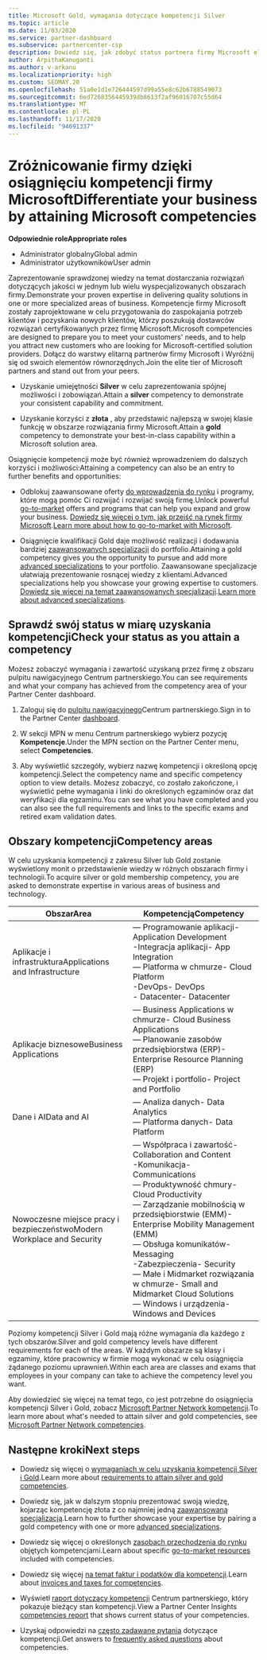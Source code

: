 ```yaml
---
title: Microsoft Gold, wymagania dotyczące kompetencji Silver
ms.topic: article
ms.date: 11/03/2020
ms.service: partner-dashboard
ms.subservice: partnercenter-csp
description: Dowiedz się, jak zdobyć status partnera firmy Microsoft elitarną i przyciągnąć nowych klientów zgodnie z wymaganiami dotyczącymi uprawnień, aby uzyskać złota i Silver poziom członkostwa.
author: ArpithaKanuganti
ms.author: v-arkanu
ms.localizationpriority: high
ms.custom: SEOMAY.20
ms.openlocfilehash: 51a0e1d1e726444597d99a55e8c62b6788549073
ms.sourcegitcommit: 6ed7268356445939db8613f2af96016707c55d64
ms.translationtype: MT
ms.contentlocale: pl-PL
ms.lasthandoff: 11/17/2020
ms.locfileid: "94691337"
---
```

# <a name="differentiate-your-business-by-attaining-microsoft-competencies"></a><span data-ttu-id="277c2-103">Zróżnicowanie firmy dzięki osiągnięciu kompetencji firmy Microsoft</span><span class="sxs-lookup"><span data-stu-id="277c2-103">Differentiate your business by attaining Microsoft competencies</span></span>

<span data-ttu-id="277c2-104">**Odpowiednie role**</span><span class="sxs-lookup"><span data-stu-id="277c2-104">**Appropriate roles**</span></span>
- <span data-ttu-id="277c2-105">Administrator globalny</span><span class="sxs-lookup"><span data-stu-id="277c2-105">Global admin</span></span>
- <span data-ttu-id="277c2-106">Administrator użytkowników</span><span class="sxs-lookup"><span data-stu-id="277c2-106">User admin</span></span>

<span data-ttu-id="277c2-107">Zaprezentowanie sprawdzonej wiedzy na temat dostarczania rozwiązań dotyczących jakości w jednym lub wielu wyspecjalizowanych obszarach firmy.</span><span class="sxs-lookup"><span data-stu-id="277c2-107">Demonstrate your proven expertise in delivering quality solutions in one or more specialized areas of business.</span></span> <span data-ttu-id="277c2-108">Kompetencje firmy Microsoft zostały zaprojektowane w celu przygotowania do zaspokajania potrzeb klientów i pozyskania nowych klientów, którzy poszukują dostawców rozwiązań certyfikowanych przez firmę Microsoft.</span><span class="sxs-lookup"><span data-stu-id="277c2-108">Microsoft competencies are designed to prepare you to meet your customers' needs, and to help you attract new customers who are looking for Microsoft-certified solution providers.</span></span> <span data-ttu-id="277c2-109">Dołącz do warstwy elitarną partnerów firmy Microsoft i Wyróżnij się od swoich elementów równorzędnych.</span><span class="sxs-lookup"><span data-stu-id="277c2-109">Join the elite tier of Microsoft partners and stand out from your peers.</span></span>

- <span data-ttu-id="277c2-110">Uzyskanie umiejętności **Silver** w celu zaprezentowania spójnej możliwości i zobowiązań.</span><span class="sxs-lookup"><span data-stu-id="277c2-110">Attain a **silver** competency to demonstrate your consistent capability and commitment.</span></span>

- <span data-ttu-id="277c2-111">Uzyskanie korzyści z **złota** , aby przedstawić najlepszą w swojej klasie funkcję w obszarze rozwiązania firmy Microsoft.</span><span class="sxs-lookup"><span data-stu-id="277c2-111">Attain a **gold** competency to demonstrate your best-in-class capability within a Microsoft solution area.</span></span>

<span data-ttu-id="277c2-112">Osiągnięcie kompetencji może być również wprowadzeniem do dalszych korzyści i możliwości:</span><span class="sxs-lookup"><span data-stu-id="277c2-112">Attaining a competency can also be an entry to further benefits and opportunities:</span></span>

- <span data-ttu-id="277c2-113">Odblokuj zaawansowane oferty [do wprowadzenia do rynku](mpn-learn-about-go-to-market-benefits.md) i programy, które mogą pomóc Ci rozwijać i rozwijać swoją firmę.</span><span class="sxs-lookup"><span data-stu-id="277c2-113">Unlock powerful [go-to-market](mpn-learn-about-go-to-market-benefits.md) offers and programs that can help you expand and grow your business.</span></span> <span data-ttu-id="277c2-114">[Dowiedz się więcej o tym, jak przejść na rynek firmy Microsoft](https://partner.microsoft.com/solutions/go-to-market).</span><span class="sxs-lookup"><span data-stu-id="277c2-114">[Learn more about how to go-to-market with Microsoft](https://partner.microsoft.com/solutions/go-to-market).</span></span>

- <span data-ttu-id="277c2-115">Osiągnięcie kwalifikacji Gold daje możliwość realizacji i dodawania bardziej [zaawansowanych specjalizacji](advanced-specializations.md) do portfolio.</span><span class="sxs-lookup"><span data-stu-id="277c2-115">Attaining a gold competency gives you the opportunity to pursue and add more [advanced specializations](advanced-specializations.md) to your portfolio.</span></span> <span data-ttu-id="277c2-116">Zaawansowane specjalizacje ułatwiają prezentowanie rosnącej wiedzy z klientami.</span><span class="sxs-lookup"><span data-stu-id="277c2-116">Advanced specializations help you showcase your growing expertise to customers.</span></span> <span data-ttu-id="277c2-117">[Dowiedz się więcej na temat zaawansowanych specjalizacji](https://partner.microsoft.com/membership/advanced-specialization).</span><span class="sxs-lookup"><span data-stu-id="277c2-117">[Learn more about advanced specializations](https://partner.microsoft.com/membership/advanced-specialization).</span></span>

## <a name="check-your-status-as-you-attain-a-competency"></a><span data-ttu-id="277c2-118">Sprawdź swój status w miarę uzyskania kompetencji</span><span class="sxs-lookup"><span data-stu-id="277c2-118">Check your status as you attain a competency</span></span>

<span data-ttu-id="277c2-119">Możesz zobaczyć wymagania i zawartość uzyskaną przez firmę z obszaru pulpitu nawigacyjnego Centrum partnerskiego.</span><span class="sxs-lookup"><span data-stu-id="277c2-119">You can see requirements and what your company has achieved from the competency area of your Partner Center dashboard.</span></span>

1. <span data-ttu-id="277c2-120">Zaloguj się do [pulpitu nawigacyjnego](https://partner.microsoft.com/dashboard/home)Centrum partnerskiego.</span><span class="sxs-lookup"><span data-stu-id="277c2-120">Sign in to the Partner Center [dashboard](https://partner.microsoft.com/dashboard/home).</span></span>

2. <span data-ttu-id="277c2-121">W sekcji MPN w menu Centrum partnerskiego wybierz pozycję **Kompetencje**.</span><span class="sxs-lookup"><span data-stu-id="277c2-121">Under the MPN section on the Partner Center menu, select **Competencies**.</span></span>

3. <span data-ttu-id="277c2-122">Aby wyświetlić szczegóły, wybierz nazwę kompetencji i określoną opcję kompetencji.</span><span class="sxs-lookup"><span data-stu-id="277c2-122">Select the competency name and specific competency option to view details.</span></span> <span data-ttu-id="277c2-123">Możesz zobaczyć, co zostało zakończone, i wyświetlić pełne wymagania i linki do określonych egzaminów oraz dat weryfikacji dla egzaminu.</span><span class="sxs-lookup"><span data-stu-id="277c2-123">You can see what you have completed and you can also see the full requirements and links to the specific exams and retired exam validation dates.</span></span>

## <a name="competency-areas"></a><span data-ttu-id="277c2-124">Obszary kompetencji</span><span class="sxs-lookup"><span data-stu-id="277c2-124">Competency areas</span></span>

<span data-ttu-id="277c2-125">W celu uzyskania kompetencji z zakresu Silver lub Gold zostanie wyświetlony monit o przedstawienie wiedzy w różnych obszarach firmy i technologii.</span><span class="sxs-lookup"><span data-stu-id="277c2-125">To acquire silver or gold membership competency, you are asked to demonstrate expertise in various areas of business and technology.</span></span>

|<span data-ttu-id="277c2-126">**Obszar**</span><span class="sxs-lookup"><span data-stu-id="277c2-126">**Area**</span></span>            |<span data-ttu-id="277c2-127">**Kompetencją**</span><span class="sxs-lookup"><span data-stu-id="277c2-127">**Competency**</span></span>                    |
|--------------------|--------------------------------|
|<span data-ttu-id="277c2-128">Aplikacje i infrastruktura</span><span class="sxs-lookup"><span data-stu-id="277c2-128">Applications and Infrastructure</span></span>| <span data-ttu-id="277c2-129">— Programowanie aplikacji</span><span class="sxs-lookup"><span data-stu-id="277c2-129">- Application Development</span></span><br/> <span data-ttu-id="277c2-130">-Integracja aplikacji</span><span class="sxs-lookup"><span data-stu-id="277c2-130">- App Integration</span></span><br/> <span data-ttu-id="277c2-131">— Platforma w chmurze</span><span class="sxs-lookup"><span data-stu-id="277c2-131">- Cloud Platform</span></span><br/> <span data-ttu-id="277c2-132">-DevOps</span><span class="sxs-lookup"><span data-stu-id="277c2-132">- DevOps</span></span><br/> <span data-ttu-id="277c2-133">- Datacenter</span><span class="sxs-lookup"><span data-stu-id="277c2-133">- Datacenter</span></span> |
|<span data-ttu-id="277c2-134">Aplikacje biznesowe</span><span class="sxs-lookup"><span data-stu-id="277c2-134">Business Applications</span></span> | <span data-ttu-id="277c2-135">— Business Applications w chmurze</span><span class="sxs-lookup"><span data-stu-id="277c2-135">- Cloud Business Applications</span></span></br> <span data-ttu-id="277c2-136">— Planowanie zasobów przedsiębiorstwa (ERP)</span><span class="sxs-lookup"><span data-stu-id="277c2-136">- Enterprise Resource Planning (ERP)</span></span></br> <span data-ttu-id="277c2-137">— Projekt i portfolio</span><span class="sxs-lookup"><span data-stu-id="277c2-137">- Project and Portfolio</span></span> |
|<span data-ttu-id="277c2-138">Dane i AI</span><span class="sxs-lookup"><span data-stu-id="277c2-138">Data and AI</span></span>| <span data-ttu-id="277c2-139">— Analiza danych</span><span class="sxs-lookup"><span data-stu-id="277c2-139">- Data Analytics</span></span><br/> <span data-ttu-id="277c2-140">— Platforma danych</span><span class="sxs-lookup"><span data-stu-id="277c2-140">- Data Platform</span></span> |
|<span data-ttu-id="277c2-141">Nowoczesne miejsce pracy i bezpieczeństwo</span><span class="sxs-lookup"><span data-stu-id="277c2-141">Modern Workplace and Security</span></span> | <span data-ttu-id="277c2-142">— Współpraca i zawartość</span><span class="sxs-lookup"><span data-stu-id="277c2-142">- Collaboration and Content</span></span><br/> <span data-ttu-id="277c2-143">-Komunikacja</span><span class="sxs-lookup"><span data-stu-id="277c2-143">- Communications</span></span><br/> <span data-ttu-id="277c2-144">— Produktywność chmury</span><span class="sxs-lookup"><span data-stu-id="277c2-144">- Cloud Productivity</span></span><br/> <span data-ttu-id="277c2-145">— Zarządzanie mobilnością w przedsiębiorstwie (EMM)</span><span class="sxs-lookup"><span data-stu-id="277c2-145">- Enterprise Mobility Management (EMM)</span></span><br/> <span data-ttu-id="277c2-146">— Obsługa komunikatów</span><span class="sxs-lookup"><span data-stu-id="277c2-146">- Messaging</span></span><br/> <span data-ttu-id="277c2-147">-Zabezpieczenia</span><span class="sxs-lookup"><span data-stu-id="277c2-147">- Security</span></span><br/> <span data-ttu-id="277c2-148">— Małe i Midmarket rozwiązania w chmurze</span><span class="sxs-lookup"><span data-stu-id="277c2-148">- Small and Midmarket Cloud Solutions</span></span><br/> <span data-ttu-id="277c2-149">— Windows i urządzenia</span><span class="sxs-lookup"><span data-stu-id="277c2-149">- Windows and Devices</span></span> |

<span data-ttu-id="277c2-150">Poziomy kompetencji Silver i Gold mają różne wymagania dla każdego z tych obszarów.</span><span class="sxs-lookup"><span data-stu-id="277c2-150">Silver and gold competency levels have different requirements for each of the areas.</span></span> <span data-ttu-id="277c2-151">W każdym obszarze są klasy i egzaminy, które pracownicy w firmie mogą wykonać w celu osiągnięcia żądanego poziomu uprawnień.</span><span class="sxs-lookup"><span data-stu-id="277c2-151">Within each area are classes and exams that employees in your company can take to achieve the competency level you want.</span></span> 

<span data-ttu-id="277c2-152">Aby dowiedzieć się więcej na temat tego, co jest potrzebne do osiągnięcia kompetencji Silver i Gold, zobacz [Microsoft Partner Network kompetencji](https://partner.microsoft.com/membership/competencies).</span><span class="sxs-lookup"><span data-stu-id="277c2-152">To learn more about what's needed to attain silver and gold competencies, see [Microsoft Partner Network competencies](https://partner.microsoft.com/membership/competencies).</span></span>

## <a name="next-steps"></a><span data-ttu-id="277c2-153">Następne kroki</span><span class="sxs-lookup"><span data-stu-id="277c2-153">Next steps</span></span>

- <span data-ttu-id="277c2-154">Dowiedz się więcej o [wymaganiach w celu uzyskania kompetencji Silver i Gold](https://partner.microsoft.com/membership/competencies).</span><span class="sxs-lookup"><span data-stu-id="277c2-154">Learn more about [requirements to attain silver and gold competencies](https://partner.microsoft.com/membership/competencies).</span></span>

- <span data-ttu-id="277c2-155">Dowiedz się, jak w dalszym stopniu prezentować swoją wiedzę, kojarząc kompetencję złota z co najmniej jedną [zaawansowaną specjalizacją](advanced-specializations.md).</span><span class="sxs-lookup"><span data-stu-id="277c2-155">Learn how to further showcase your expertise by pairing a gold competency with one or more [advanced specializations](advanced-specializations.md).</span></span>

- <span data-ttu-id="277c2-156">Dowiedz się więcej o określonych [zasobach przechodzenia do rynku](mpn-learn-about-go-to-market-benefits.md) objętych kompetencjami.</span><span class="sxs-lookup"><span data-stu-id="277c2-156">Learn about specific [go-to-market resources](mpn-learn-about-go-to-market-benefits.md) included with competencies.</span></span>

- <span data-ttu-id="277c2-157">Dowiedz się więcej [na temat faktur i podatków dla kompetencji](mpn-view-print-maps-invoice.md).</span><span class="sxs-lookup"><span data-stu-id="277c2-157">Learn about [invoices and taxes for competencies](mpn-view-print-maps-invoice.md).</span></span>

- <span data-ttu-id="277c2-158">Wyświetl [raport dotyczący kompetencji](pci-competencies-report.md) Centrum partnerskiego, który pokazuje bieżący stan kompetencji.</span><span class="sxs-lookup"><span data-stu-id="277c2-158">View a Partner Center Insights [competencies report](pci-competencies-report.md) that shows current status of your competencies.</span></span>

- <span data-ttu-id="277c2-159">Uzyskaj odpowiedzi na [często zadawane pytania](competencies-faq.md) dotyczące kompetencji.</span><span class="sxs-lookup"><span data-stu-id="277c2-159">Get answers to [frequently asked questions](competencies-faq.md) about competencies.</span></span>
